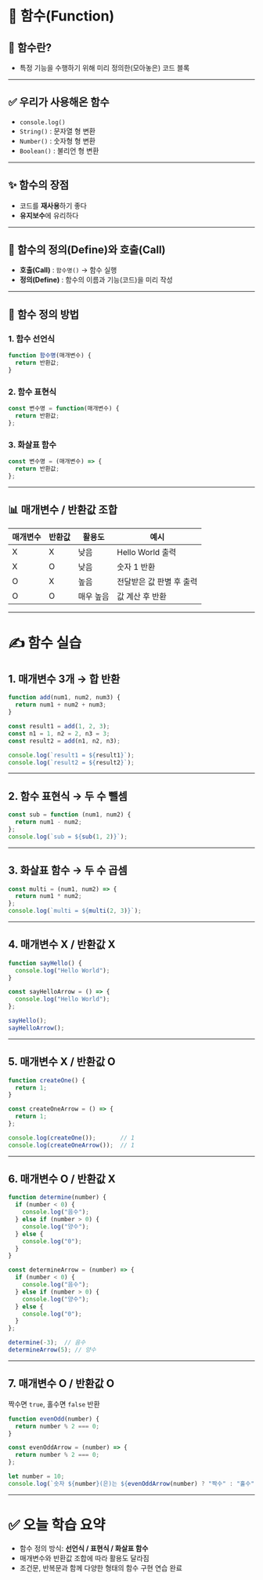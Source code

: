 # 📘 함수(Function)

## 📖 함수란?

* 특정 기능을 수행하기 위해 미리 정의한(모아놓은) 코드 블록

---

## ✅ 우리가 사용해온 함수

* `console.log()`
* `String()` : 문자열 형 변환
* `Number()` : 숫자형 형 변환
* `Boolean()` : 불리언 형 변환

---

## ✨ 함수의 장점

* 코드를 **재사용**하기 좋다
* **유지보수**에 유리하다

---

## 📝 함수의 정의(Define)와 호출(Call)

* **호출(Call)** : `함수명()` → 함수 실행
* **정의(Define)** : 함수의 이름과 기능(코드)을 미리 작성

---

## 📌 함수 정의 방법

### 1. 함수 선언식

```jsx
function 함수명(매개변수) {
  return 반환값;
}
```

### 2. 함수 표현식

```jsx
const 변수명 = function(매개변수) {
  return 반환값;
};
```

### 3. 화살표 함수

```jsx
const 변수명 = (매개변수) => {
  return 반환값;
};
```

---

## 📊 매개변수 / 반환값 조합

| 매개변수 | 반환값 | 활용도   | 예시             |
| ---- | --- | ----- | -------------- |
| X    | X   | 낮음    | Hello World 출력 |
| X    | O   | 낮음    | 숫자 1 반환        |
| O    | X   | 높음    | 전달받은 값 판별 후 출력 |
| O    | O   | 매우 높음 | 값 계산 후 반환      |

---

# ✍️ 함수 실습

## 1. 매개변수 3개 → 합 반환

```javascript
function add(num1, num2, num3) {
  return num1 + num2 + num3;
}

const result1 = add(1, 2, 3);
const n1 = 1, n2 = 2, n3 = 3;
const result2 = add(n1, n2, n3);

console.log(`result1 = ${result1}`);
console.log(`result2 = ${result2}`);
```

---

## 2. 함수 표현식 → 두 수 뺄셈

```javascript
const sub = function (num1, num2) {
  return num1 - num2;
};
console.log(`sub = ${sub(1, 2)}`);
```

---

## 3. 화살표 함수 → 두 수 곱셈

```javascript
const multi = (num1, num2) => {
  return num1 * num2;
};
console.log(`multi = ${multi(2, 3)}`);
```

---

## 4. 매개변수 X / 반환값 X

```javascript
function sayHello() {
  console.log("Hello World");
}

const sayHelloArrow = () => {
  console.log("Hello World");
};

sayHello();
sayHelloArrow();
```

---

## 5. 매개변수 X / 반환값 O

```javascript
function createOne() {
  return 1;
}

const createOneArrow = () => {
  return 1;
};

console.log(createOne());       // 1
console.log(createOneArrow());  // 1
```

---

## 6. 매개변수 O / 반환값 X

```javascript
function determine(number) {
  if (number < 0) {
    console.log("음수");
  } else if (number > 0) {
    console.log("양수");
  } else {
    console.log("0");
  }
}

const determineArrow = (number) => {
  if (number < 0) {
    console.log("음수");
  } else if (number > 0) {
    console.log("양수");
  } else {
    console.log("0");
  }
};

determine(-3);  // 음수
determineArrow(5); // 양수
```

---

## 7. 매개변수 O / 반환값 O

짝수면 `true`, 홀수면 `false` 반환

```javascript
function evenOdd(number) {
  return number % 2 === 0;
}

const evenOddArrow = (number) => {
  return number % 2 === 0;
};

let number = 10;
console.log(`숫자 ${number}(은)는 ${evenOddArrow(number) ? "짝수" : "홀수"}입니다.`);
```

---

# ✅ 오늘 학습 요약

* 함수 정의 방식: **선언식 / 표현식 / 화살표 함수**
* 매개변수와 반환값 조합에 따라 활용도 달라짐
* 조건문, 반복문과 함께 다양한 형태의 함수 구현 연습 완료
